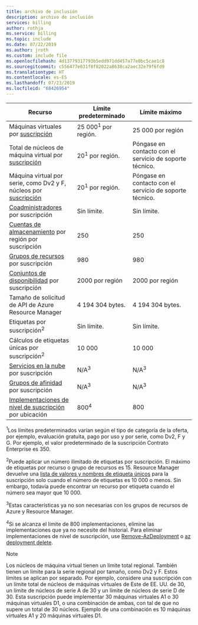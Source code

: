 ```yaml
---
title: archivo de inclusión
description: archivo de inclusión
services: billing
author: rothja
ms.service: billing
ms.topic: include
ms.date: 07/22/2019
ms.author: jroth
ms.custom: include file
ms.openlocfilehash: 4d13779317793b5edd971dd457a77e0bc5cae1c8
ms.sourcegitcommit: c556477e031f8f82022a8638ca2aec32e79f6fd9
ms.translationtype: HT
ms.contentlocale: es-ES
ms.lasthandoff: 07/23/2019
ms.locfileid: "68426954"
---
```

| Recurso | Límite predeterminado | Límite máximo |
| --- | --- | --- |
| Máquinas virtuales por [suscripción](../articles/billing-buy-sign-up-azure-subscription.md) |25 000<sup>1</sup> por región. |25 000 por región |
| Total de núcleos de máquina virtual por [suscripción](../articles/billing-buy-sign-up-azure-subscription.md) |20<sup>1</sup> por región. | Póngase en contacto con el servicio de soporte técnico. |
| Máquina virtual por serie, como Dv2 y F, núcleos por [suscripción](../articles/billing-buy-sign-up-azure-subscription.md) |20<sup>1</sup> por región. | Póngase en contacto con el servicio de soporte técnico. |
| [Coadministradores](../articles/billing-add-change-azure-subscription-administrator.md) por suscripción |Sin límite. |Sin límite. |
| [Cuentas de almacenamiento](../articles/storage/common/storage-quickstart-create-account.md) por región por suscripción |250 |250 |
| [Grupos de recursos](../articles/azure-resource-manager/resource-group-overview.md) por suscripción |980 |980 |
| [Conjuntos de disponibilidad](../articles/virtual-machines/windows/manage-availability.md#configure-multiple-virtual-machines-in-an-availability-set-for-redundancy) por suscripción |2000 por región |2000 por región |
| Tamaño de solicitud de API de Azure Resource Manager |4 194 304 bytes. |4 194 304 bytes. |
| Etiquetas por suscripción<sup>2</sup> |Sin límite. |Sin límite. |
| Cálculos de etiquetas únicas por suscripción<sup>2</sup> | 10 000 | 10 000 |
| [Servicios en la nube](../articles/cloud-services/cloud-services-choose-me.md) por suscripción |N/A<sup>3</sup> |N/A<sup>3</sup> |
| [Grupos de afinidad](../articles/virtual-network/virtual-networks-migrate-to-regional-vnet.md) por suscripción |N/A<sup>3</sup> |N/A<sup>3</sup> |
| [Implementaciones de nivel de suscripción](../articles/azure-resource-manager/deploy-to-subscription.md) por ubicación | 800<sup>4</sup> | 800 |

<sup>1</sup>Los límites predeterminados varían según el tipo de categoría de la oferta, por ejemplo, evaluación gratuita, pago por uso y por serie, como Dv2, F y G. Por ejemplo, el valor predeterminado de la suscripción Contrato Enterprise es 350.

<sup>2</sup>Puede aplicar un número ilimitado de etiquetas por suscripción. El máximo de etiquetas por recurso o grupo de recursos es 15. Resource Manager devuelve una [lista de valores y nombres de etiqueta únicos](/rest/api/resources/tags) para la suscripción solo cuando el número de etiquetas es 10 000 o menos. Sin embargo, todavía puede encontrar un recurso por etiqueta cuando el número sea mayor que 10 000.  

<sup>3</sup>Estas características ya no son necesarias con los grupos de recursos de Azure y Resource Manager.

<sup>4</sup>Si se alcanza el límite de 800 implementaciones, elimine las implementaciones que ya no necesite del historial. Para eliminar implementaciones de nivel de suscripción, use [Remove-AzDeployment](/powershell/module/az.resources/Remove-AzDeployment) o [az deployment delete](/cli/azure/deployment?view=azure-cli-latest#az-deployment-delete).

> [!NOTE]
> Los núcleos de máquina virtual tienen un límite total regional. También tienen un límite para la serie regional por tamaño, como Dv2 y F. Estos límites se aplican por separado. Por ejemplo, considere una suscripción con un límite total de núcleos de máquinas virtuales de Este de EE. UU. de 30, un límite de núcleos de serie A de 30 y un límite de núcleos de serie D de 30. Esta suscripción puede implementar 30 máquinas virtuales A1 o 30 máquinas virtuales D1, o una combinación de ambas, con tal de que no supere un total de 30 núcleos. Ejemplo de una combinación es 10 máquinas virtuales A1 y 20 máquinas virtuales D1.  
> <!-- -->
> 
> 

